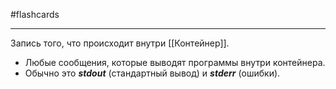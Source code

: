 #flashcards
***
Запись того, что происходит внутри [[Контейнер]].
- Любые сообщения, которые выводят программы внутри контейнера.
- Обычно это ***stdout*** (стандартный вывод) и ***stderr*** (ошибки).
<!--SR:!2025-10-03,5,230-->